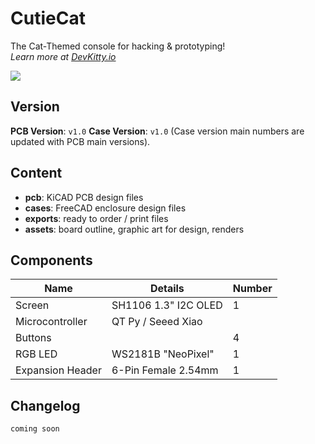 # CutieCat
The Cat-Themed console for hacking & prototyping!  
*Learn more at [DevKitty.io](https://devkitty.io)*

![](assets/img/v1.0-CutieCat.png)

## Version
**PCB Version**: `v1.0`
**Case Version**: `v1.0`
(Case version main numbers are updated with PCB main versions).

## Content
- **pcb**: KiCAD PCB design files
- **cases**: FreeCAD enclosure design files
- **exports**: ready to order / print files
- **assets**: board outline, graphic art for design, renders

## Components
|Name|Details|Number|
|---|---|---|
|Screen|SH1106 1.3" I2C OLED|1|
|Microcontroller|QT Py / Seeed Xiao|
|Buttons||4|
|RGB LED|WS2181B "NeoPixel"|1|
|Expansion Header|6-Pin Female 2.54mm|1|

## Changelog 
`coming soon`
